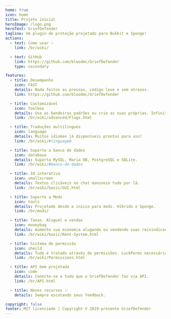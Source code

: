 ```yaml
---
home: true
icon: home
title: Projeto inicial
heroImage: /logo.png
heroText: GriefDefender
tagline: Um plugin de proteção projetado para Bukkit e Sponge!
actions:
  - text: Como usar 💡
    link: /br/wiki/

  - text: GitHub
    link: https://github.com/bloodmc/GriefDefender
    type: secondary

features:
  - title: Desempenho
    icon: FAST
    details: Nada feitos as pressas, código leve e sem atrasos.
    link: https://github.com/bloodmc/GriefDefender

  - title: Customizável
    icon: Toolbox
    details: Use as bandeiras padrões ou crie as suas próprias. Infinitas possibilidades!
    link: /br/wiki/advanced/Flags.html

  - title: Traduções multilíngues
    icon: language
    details: Muitos idiomas já disponíveis prontos para uso!
    link: /br/wiki/#linguagem

  - title: Suporte a banco de dados
    icon: database
    details: Suporta MySQL, Maria DB, PostgreSQL e SQLite.
    link: /br/wiki/#banco-de-dados

  - title: IU interativa
    icon: smallscreen
    details: Textos clicáveis no chat manuseie tudo por lá.
    link: /br/wiki/basic/GUI.html

  - title: Suporte a Mods
    icon: tools
    details: Projetado desde o início para mods. Híbrido e Sponge.
    link: /br/mods/

  - title: Taxas. Aluguel e vendas
    icon: moneybag
    details: Aumente sua economia alugando ou vendendo suas reivindicações e muito mais.
    link: /br/wiki/basic/Rent-System.html

  - title: Sistema de permissão
    icon: sheild
    details: Tudo é tratado através de permissões. LuckPerms necessário,
    link: /br/wiki/Permissions.html

  - title: API bem projetada
    icon: code
    details: Conecte-se a tudo que o GriefDefender faz via API.
    link: /br/API.html

  - title: Novos recursos ✨
    details: Sempre escutando seus feedback.

copyright: false
footer: MIT licenciado | Copyright © 2019-presente GriefDefender
---
```


